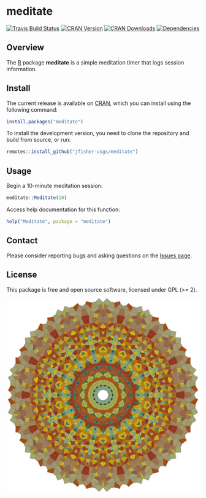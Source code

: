 # meditate

[![Travis Build Status](https://travis-ci.org/jfisher-usgs/meditate.svg?branch=master)](https://travis-ci.org/jfisher-usgs/meditate)
[![CRAN Version](https://www.r-pkg.org/badges/version/meditate)](https://CRAN.R-project.org/package=meditate)
[![CRAN Downloads](https://cranlogs.r-pkg.org/badges/meditate?color=brightgreen)](https://CRAN.R-project.org/package=meditate)
[![Dependencies](https://tinyverse.netlify.com/badge/meditate)](https://CRAN.R-project.org/package=meditate)

## Overview

The [R](https://www.r-project.org/) package **meditate** is a simple meditation timer that logs session information.

## Install

The current release is available on [CRAN](https://CRAN.R-project.org/package=meditate "The Comprehensive R Archive Network"), which you can install using the following command:

```r
install.packages("meditate")
```

To install the development version, you need to clone the repository and build from source, or run:

```r
remotes::install_github("jfisher-usgs/meditate")
```

## Usage

Begin a 10-minute meditation session:

```r
meditate::Meditate(10)
```
Access help documentation for this function:

```r
help("Meditate", package = "meditate")
```

## Contact

Please consider reporting bugs and asking questions on the [Issues page](https://github.com/jfisher-usgs/meditate/issues).

## License

This package is free and open source software, licensed under GPL (>= 2).

![Mandala](man/figures/mandala.svg)
